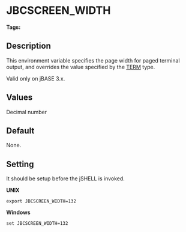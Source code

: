 # JBCSCREEN_WIDTH

<PageHeader />

**Tags:**
<badge text='terminal' vertical='middle' />
<badge text='environment variables' vertical='middle' />

## Description

This environment variable specifies the page width for paged terminal output, and overrides the value specified by the [TERM](term) type.

Valid only on jBASE 3.x.



## Values

Decimal number



## Default

None.



## Setting

It should be setup before the jSHELL is invoked.

**UNIX**

```
export JBCSCREEN_WIDTH=132
```

**Windows**

```
set JBCSCREEN_WIDTH=132
```

  
<PageFooter />
